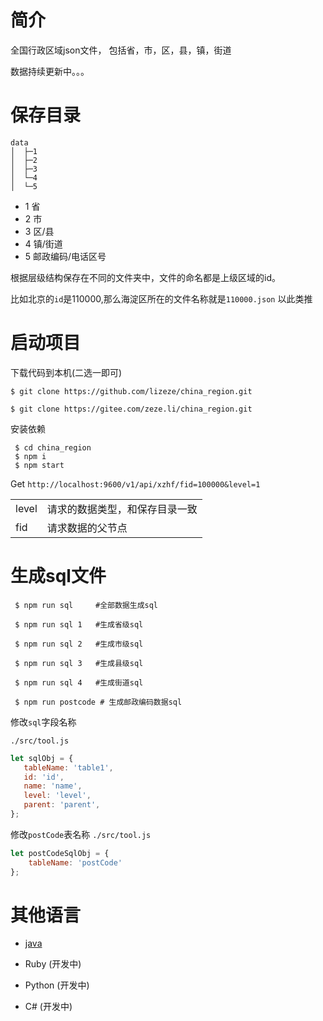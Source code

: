 # 简介

全国行政区域json文件， 包括省，市，区，县，镇，街道

数据持续更新中。。。

# 保存目录

```
data
│  ├─1  
│  ├─2
│  ├─3
│  └─4
│  └─5
```

* 1 省
* 2 市
* 3 区/县
* 4 镇/街道
* 5 邮政编码/电话区号

根据层级结构保存在不同的文件夹中，文件的命名都是上级区域的id。

 比如北京的`id`是110000,那么海淀区所在的文件名称就是`110000.json` 以此类推

 # 启动项目

  下载代码到本机(二选一即可)
  ```shell
  $ git clone https://github.com/lizeze/china_region.git

  $ git clone https://gitee.com/zeze.li/china_region.git
  ```
  安装依赖

  ```shell
   $ cd china_region
   $ npm i 
   $ npm start
  ```
  Get `http://localhost:9600/v1/api/xzhf/fid=100000&level=1`

  |     |   |
|  ----  | ----  |
| level  | 请求的数据类型，和保存目录一致 |
| fid  | 请求数据的父节点 |
# 生成sql文件

``` 
 $ npm run sql     #全部数据生成sql

 $ npm run sql 1   #生成省级sql

 $ npm run sql 2   #生成市级sql

 $ npm run sql 3   #生成县级sql

 $ npm run sql 4   #生成街道sql
 
 $ npm run postcode # 生成邮政编码数据sql

```

修改`sql`字段名称

`./src/tool.js`
 ``` javascript
 let sqlObj = {
    tableName: 'table1',
    id: 'id',
    name: 'name',
    level: 'level',
    parent: 'parent',
};
 ```

修改`postCode`表名称
`./src/tool.js`
 ``` javascript
 let postCodeSqlObj = {
     tableName: 'postCode'
 };

 ```
# 其他语言
 * [java](https://github.com/lizeze/china_region_java_api)
 
 * Ruby (开发中)
 * Python (开发中)
 * C# (开发中)
  
  
  
  
  
  
  
  
  
  
  
  

  

  
  
  

  
  
  
  
  
  
  

  
  
